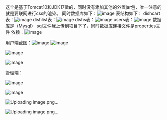 这个是基于Tomcat10和JDK17做的，同时没有添加其他的外置jar包，唯一注意的就是要联网进行css的渲染。
同时数据库如下：![image](https://github.com/user-attachments/assets/d0222d79-f7b7-42b1-8e81-8eca09a24973)
表结构如下：
dishcart表：![image](https://github.com/user-attachments/assets/c893b1b2-d6a3-4ed8-979f-043d792ad4af)
dishlist表：![image](https://github.com/user-attachments/assets/b642d19a-4f71-4247-975a-6f20d583dfba)
dishs表：![image](https://github.com/user-attachments/assets/40819e03-36aa-44a0-b996-661f085e419c)
users表：![image](https://github.com/user-attachments/assets/32748d31-8862-4b70-9e93-5038a8cd53cd)
数据库是（Mysql）
sql文件我上传到项目下了，同时数据库连接文件是properties文件
依赖：![image](https://github.com/user-attachments/assets/bbdcb0ba-ba72-4ce4-bc33-7c755d16d743)

用户端截图：![image](https://github.com/user-attachments/assets/5a3135ce-7a7d-4110-beda-d5abae32404a)
![image](https://github.com/user-attachments/assets/0a58f44d-10af-40a4-8793-14a345962610)

![image](https://github.com/user-attachments/assets/bb41744b-6460-40c9-99e8-8b969e724dff)

![image](https://github.com/user-attachments/assets/d448ad26-b9f0-4195-b122-c82a1bf7c11c)

管理端：

![image](https://github.com/user-attachments/assets/be86ff11-5434-4350-b325-65a951ab9b0d)

![image](https://github.com/user-attachments/assets/8696f97f-69c2-4547-aa48-2f1bdfae26f5)

![Uploading image.png…]()

![Uploading image.png…]()





